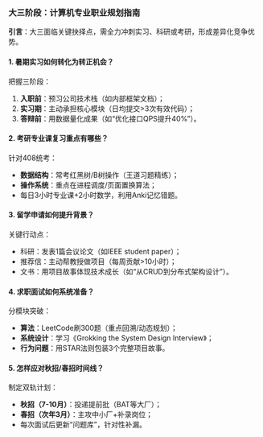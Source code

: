 ### 大三阶段：计算机专业职业规划指南

**引言**：大三面临关键抉择点，需全力冲刺实习、科研或考研，形成差异化竞争优势。

#### 1. 暑期实习如何转化为转正机会？

把握三阶段：

1. **入职前**：预习公司技术栈（如内部框架文档）；
2. **实习期**：主动承担核心模块（日均提交>3次有效代码）；
3. **答辩前**：用数据量化成果（如“优化接口QPS提升40%”）。

#### 2. 考研专业课复习重点有哪些？

针对408统考：

- **数据结构**：常考红黑树/B树操作（王道习题精练）；
- **操作系统**：重点在进程调度/页面置换算法；
- 每日3小时专业课+2小时数学，利用Anki记忆错题。

#### 3. 留学申请如何提升背景？

关键行动点：

- 科研：发表1篇会议论文（如IEEE student paper）；
- 推荐信：主动帮教授做项目（每周贡献>10小时）；
- 文书：用项目故事体现技术成长（如“从CRUD到分布式架构设计”）。

#### 4. 求职面试如何系统准备？

分模块突破：

- **算法**：LeetCode刷300题（重点回溯/动态规划）；
- **系统设计**：学习《Grokking the System Design Interview》；
- **行为问题**：用STAR法则包装3个完整项目故事。

#### 5. 怎样应对秋招/春招时间线？

制定双轨计划：

- **秋招（7-10月）**：投递提前批（BAT等大厂）；
- **春招（次年3月）**：主攻中小厂+补录岗位；
- 每次面试后更新“问题库”，针对性补漏。